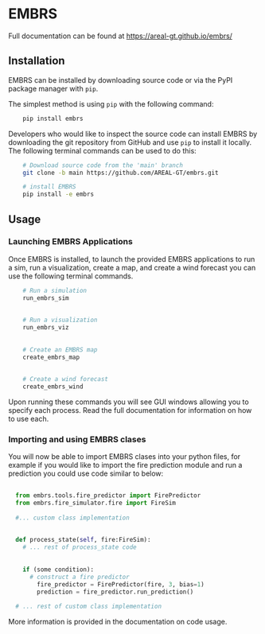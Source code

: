 # EMBRS
Full documentation can be found at https://areal-gt.github.io/embrs/


## Installation
EMBRS can be installed by downloading source code or via the PyPI package manager with `pip`.

The simplest method is using `pip` with the following command:

```bash
    pip install embrs
```

Developers who would like to inspect the source code can install EMBRS by downloading the git repository from GitHub and use `pip` to install it locally. The following terminal commands can be used to do this:

```bash
    # Download source code from the 'main' branch
    git clone -b main https://github.com/AREAL-GT/embrs.git

    # install EMBRS
    pip install -e embrs

```

## Usage
### Launching EMBRS Applications
Once EMBRS is installed, to launch the provided EMBRS applications to run a sim, run a visualization, create a map, and create a wind forecast you can use the following terminal commands.

```bash
    # Run a simulation
    run_embrs_sim
    
    
    # Run a visualization
    run_embrs_viz
    
    
    # Create an EMBRS map
    create_embrs_map
    
    
    # Create a wind forecast
    create_embrs_wind

```

Upon running these commands you will see GUI windows allowing you to specify each process. Read the full documentation for information on how to use each.

### Importing and using EMBRS clases
You will now be able to import EMBRS clases into your python files, for example if you would like to import the fire prediction module and run a prediction you could use code similar to below:

```python
  
  from embrs.tools.fire_predictor import FirePredictor
  from embrs.fire_simulator.fire import FireSim
  
  #... custom class implementation
  
  
  def process_state(self, fire:FireSim):
    # ... rest of process_state code
  
  
    if (some condition):
      # construct a fire predictor
        fire_predictor = FirePredictor(fire, 3, bias=1)
        prediction = fire_predictor.run_prediction()
  
  # ... rest of custom class implementation

```

More information is provided in the documentation on code usage.
